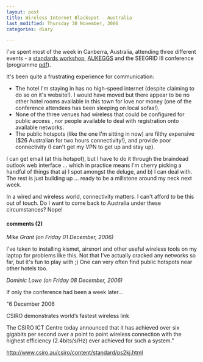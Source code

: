 ```yaml
---
layout: post
title: Wireless Internet Blackspot - Australia
last_modified: Thursday 30 November, 2006
categories: diary

---
```

I've spent most of the week in Canberra, Australia, attending three different
events - a [standards workshop](http://www.osdm.gov.au/events/Workshop_Nov2006.html), [AUKEGGS](https://www.seegrid.csiro.au/twiki/bin/view/AUKEGGS/WebHome) and the SEEGRID III conference (programme [pdf](https://www.seegrid.csiro.au/twiki/pub/Main/WebHome/SEEGRIDIII_Final.pdf)).

It's been quite a frustrating experience for communication:
*  The hotel I'm staying
in has no high-speed internet (despite claiming to do so on it's website!). I would have moved but there appear to be no other hotel rooms available in this town for love nor money (one of the conference attendees has been sleeping on local sofas!).
* None of the three venues had wireless that could be configured for public access , nor people available to deal with registration onto available networks.
* The public hotspots (like the one I'm sitting in now) are filthy expensive ($26 Australian for two hours connectivity!), and provide poor connectivity (I can't
get my VPN to get up and stay up). 

I can get email (at this hotspot), but I have to do it through the braindead outlook web interface ... which in practice means I'm cherry picking a handful of things that a) I spot amongst the deluge, and b)  I can deal with. The rest is just building up ... ready to be a millstone around my neck next week.

In a wired and wireless world, connectivity matters. I can't afford to be this
out of touch. Do I want to come back to Australia under these circumstances? Nope!

#### comments (2)

*Mike Grant (on Friday 01 December, 2006)*

I've taken to installing kismet, airsnort and other useful wireless tools on my laptop for problems like this.  Not that I've actually cracked any networks so far, but it's fun to play with ;)  One can very often find public hotspots near other hotels too.

*Dominic Lowe (on Friday 08 December, 2006)*

If only the conference had been a week later...

"6 December 2006

CSIRO demonstrates world’s fastest wireless link

The CSIRO ICT Centre today announced that it has achieved over six gigabits per second over a point to point wireless connection with the highest efficiency (2.4bits/s/Hz) ever achieved for such a system."

http://www.csiro.au/csiro/content/standard/ps2kj.html

